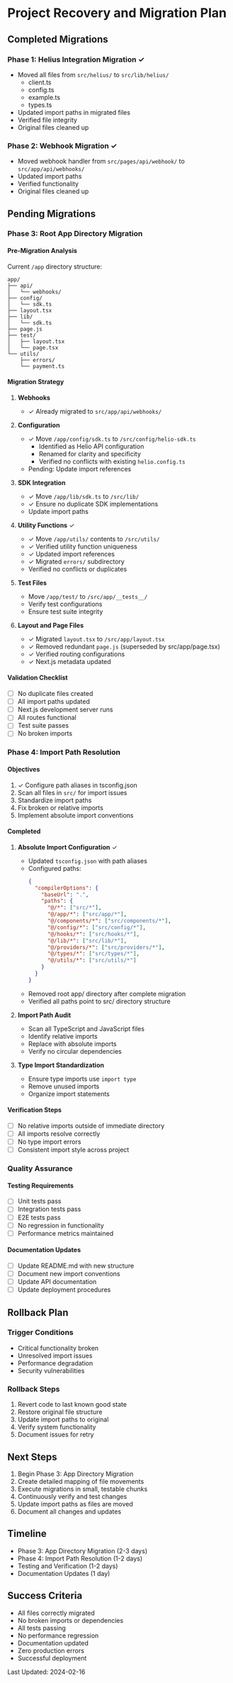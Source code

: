# Project Recovery and Migration Plan

## Completed Migrations

### Phase 1: Helius Integration Migration ✓
- Moved all files from `src/helius/` to `src/lib/helius/`
  - client.ts
  - config.ts
  - example.ts
  - types.ts
- Updated import paths in migrated files
- Verified file integrity
- Original files cleaned up

### Phase 2: Webhook Migration ✓
- Moved webhook handler from `src/pages/api/webhook/` to `src/app/api/webhooks/`
- Updated import paths
- Verified functionality
- Original files cleaned up

## Pending Migrations

### Phase 3: Root App Directory Migration

#### Pre-Migration Analysis
Current `/app` directory structure:
```
app/
├── api/
│   └── webhooks/
├── config/
│   └── sdk.ts
├── layout.tsx
├── lib/
│   └── sdk.ts
├── page.js
├── test/
│   ├── layout.tsx
│   └── page.tsx
└── utils/
    ├── errors/
    └── payment.ts
```

#### Migration Strategy
1. **Webhooks**
   - ✓ Already migrated to `src/app/api/webhooks/`

2. **Configuration**
   - ✓ Move `/app/config/sdk.ts` to `/src/config/helio-sdk.ts`
     - Identified as Helio API configuration
     - Renamed for clarity and specificity
     - Verified no conflicts with existing `helio.config.ts`
   - Pending: Update import references

3. **SDK Integration**
   - ✓ Move `/app/lib/sdk.ts` to `/src/lib/`
   - ✓ Ensure no duplicate SDK implementations
   - Update import paths

4. **Utility Functions** ✓
   - ✓ Move `/app/utils/` contents to `/src/utils/`
   - ✓ Verified utility function uniqueness
   - ✓ Updated import references
   - ✓ Migrated `errors/` subdirectory
   - Verified no conflicts or duplicates

5. **Test Files**
   - Move `/app/test/` to `/src/app/__tests__/`
   - Verify test configurations
   - Ensure test suite integrity

6. **Layout and Page Files**
   - ✓ Migrated `layout.tsx` to `/src/app/layout.tsx`
   - ✓ Removed redundant `page.js` (superseded by src/app/page.tsx)
   - ✓ Verified routing configurations
   - ✓ Next.js metadata updated

#### Validation Checklist
- [ ] No duplicate files created
- [ ] All import paths updated
- [ ] Next.js development server runs
- [ ] All routes functional
- [ ] Test suite passes
- [ ] No broken imports

### Phase 4: Import Path Resolution

#### Objectives
1. ✓ Configure path aliases in tsconfig.json
2. Scan all files in `src/` for import issues
3. Standardize import paths
4. Fix broken or relative imports
5. Implement absolute import conventions

#### Completed
1. **Absolute Import Configuration** ✓
   - Updated `tsconfig.json` with path aliases
   - Configured paths:
     ```json
     {
       "compilerOptions": {
         "baseUrl": ".",
         "paths": {
           "@/*": ["src/*"],
           "@/app/*": ["src/app/*"],
           "@/components/*": ["src/components/*"],
           "@/config/*": ["src/config/*"],
           "@/hooks/*": ["src/hooks/*"],
           "@/lib/*": ["src/lib/*"],
           "@/providers/*": ["src/providers/*"],
           "@/types/*": ["src/types/*"],
           "@/utils/*": ["src/utils/*"]
         }
       }
     }
     ```
   - Removed root app/ directory after complete migration
   - Verified all paths point to src/ directory structure

2. **Import Path Audit**
   - Scan all TypeScript and JavaScript files
   - Identify relative imports
   - Replace with absolute imports
   - Verify no circular dependencies

3. **Type Import Standardization**
   - Ensure type imports use `import type`
   - Remove unused imports
   - Organize import statements

#### Verification Steps
- [ ] No relative imports outside of immediate directory
- [ ] All imports resolve correctly
- [ ] No type import errors
- [ ] Consistent import style across project

### Quality Assurance

#### Testing Requirements
- [ ] Unit tests pass
- [ ] Integration tests pass
- [ ] E2E tests pass
- [ ] No regression in functionality
- [ ] Performance metrics maintained

#### Documentation Updates
- [ ] Update README.md with new structure
- [ ] Document new import conventions
- [ ] Update API documentation
- [ ] Update deployment procedures

## Rollback Plan

### Trigger Conditions
- Critical functionality broken
- Unresolved import issues
- Performance degradation
- Security vulnerabilities

### Rollback Steps
1. Revert code to last known good state
2. Restore original file structure
3. Update import paths to original
4. Verify system functionality
5. Document issues for retry

## Next Steps
1. Begin Phase 3: App Directory Migration
2. Create detailed mapping of file movements
3. Execute migrations in small, testable chunks
4. Continuously verify and test changes
5. Update import paths as files are moved
6. Document all changes and updates

## Timeline
- Phase 3: App Directory Migration (2-3 days)
- Phase 4: Import Path Resolution (1-2 days)
- Testing and Verification (1-2 days)
- Documentation Updates (1 day)

## Success Criteria
- All files correctly migrated
- No broken imports or dependencies
- All tests passing
- No performance regression
- Documentation updated
- Zero production errors
- Successful deployment

Last Updated: 2024-02-16